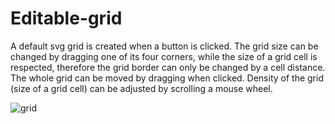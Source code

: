 # Editable-grid

A default svg grid is created when a button is clicked. 
The grid size can be changed by dragging one of its four corners, while the size of a grid cell is respected, therefore the grid border can only be changed by a cell distance.
The whole grid can be moved by dragging when clicked.
Density of the grid (size of a grid cell) can be adjusted by scrolling a mouse wheel. 

![grid](https://user-images.githubusercontent.com/64001284/98391257-b4f28100-2056-11eb-89ac-359d3ef0ce50.png)
